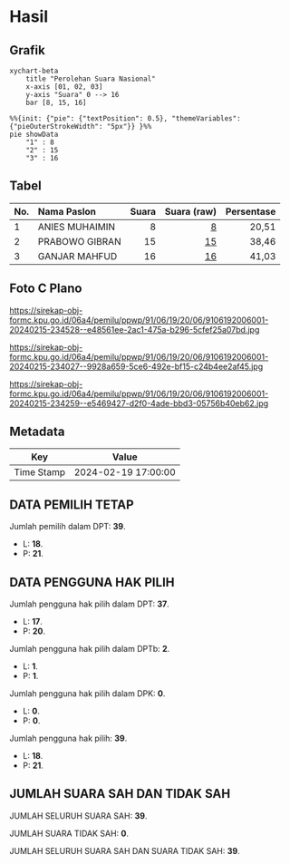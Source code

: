 # Hasil

## Grafik

```mermaid
xychart-beta
    title "Perolehan Suara Nasional"
    x-axis [01, 02, 03]
    y-axis "Suara" 0 --> 16
    bar [8, 15, 16]
```

```mermaid
%%{init: {"pie": {"textPosition": 0.5}, "themeVariables": {"pieOuterStrokeWidth": "5px"}} }%%
pie showData
    "1" : 8
    "2" : 15
    "3" : 16
```

## Tabel

| No. | Nama Paslon    | Suara | Suara (raw) | Persentase |
|:--- |:-------------- | -----:| -----------:| ----------:|
| 1   | ANIES MUHAIMIN | 8     | [8][p-1]    | 20,51      |
| 2   | PRABOWO GIBRAN | 15    | [15][p-2]   | 38,46      |
| 3   | GANJAR MAHFUD  | 16    | [16][p-3]   | 41,03      |


[p-1]: https://github.com/gigit-pemilu/pemilu-2024/blob/main/pilpres/hitung-suara/sub/91-papua/sub/06-biak-numfor/sub/19-aimando-padaido/sub/2006-karabai/sub/001-tps/sub/paslon-1.txt
[p-2]: https://github.com/gigit-pemilu/pemilu-2024/blob/main/pilpres/hitung-suara/sub/91-papua/sub/06-biak-numfor/sub/19-aimando-padaido/sub/2006-karabai/sub/001-tps/sub/paslon-2.txt
[p-3]: https://github.com/gigit-pemilu/pemilu-2024/blob/main/pilpres/hitung-suara/sub/91-papua/sub/06-biak-numfor/sub/19-aimando-padaido/sub/2006-karabai/sub/001-tps/sub/paslon-3.txt

## Foto C Plano

https://sirekap-obj-formc.kpu.go.id/06a4/pemilu/ppwp/91/06/19/20/06/9106192006001-20240215-234528--e48561ee-2ac1-475a-b296-5cfef25a07bd.jpg

https://sirekap-obj-formc.kpu.go.id/06a4/pemilu/ppwp/91/06/19/20/06/9106192006001-20240215-234027--9928a659-5ce6-492e-bf15-c24b4ee2af45.jpg

https://sirekap-obj-formc.kpu.go.id/06a4/pemilu/ppwp/91/06/19/20/06/9106192006001-20240215-234259--e5469427-d2f0-4ade-bbd3-05756b40eb62.jpg


## Metadata

| Key        | Value               |
| ---------- | ------------------- |
| Time Stamp | 2024-02-19 17:00:00 |


## DATA PEMILIH TETAP

Jumlah pemilih dalam DPT: **39**.
 * L: **18**.
 * P: **21**.

## DATA PENGGUNA HAK PILIH

Jumlah pengguna hak pilih dalam DPT: **37**.
 * L: **17**.
 * P: **20**.

Jumlah pengguna hak pilih dalam DPTb: **2**.
 * L: **1**.
 * P: **1**.

Jumlah pengguna hak pilih dalam DPK: **0**.
 * L: **0**.
 * P: **0**.

Jumlah pengguna hak pilih: **39**.
 * L: **18**.
 * P: **21**.

## JUMLAH SUARA SAH DAN TIDAK SAH

JUMLAH SELURUH SUARA SAH: **39**.

JUMLAH SUARA TIDAK SAH: **0**.

JUMLAH SELURUH SUARA SAH DAN SUARA TIDAK SAH: **39**.


